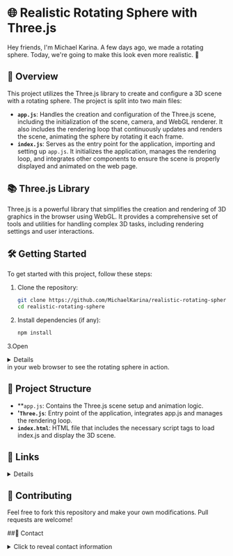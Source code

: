 # 🌐 Realistic Rotating Sphere with Three.js

Hey friends, I'm Michael Karina. A few days ago, we made a rotating sphere. Today, we're going to make this look even more realistic. 🚀

## 🌟 Overview

This project utilizes the Three.js library to create and configure a 3D scene with a rotating sphere. The project is split into two main files:

- **`app.js`**: Handles the creation and configuration of the Three.js scene, including the initialization of the scene, camera, and WebGL renderer. It also includes the rendering loop that continuously updates and renders the scene, animating the sphere by rotating it each frame.
- **`index.js`**: Serves as the entry point for the application, importing and setting up `app.js`. It initializes the application, manages the rendering loop, and integrates other components to ensure the scene is properly displayed and animated on the web page.

## 📚 Three.js Library

Three.js is a powerful library that simplifies the creation and rendering of 3D graphics in the browser using WebGL. It provides a comprehensive set of tools and utilities for handling complex 3D tasks, including rendering settings and user interactions.

## 🛠️ Getting Started

To get started with this project, follow these steps:

1. Clone the repository:
   ```bash
   git clone https://github.com/MichaelKarina/realistic-rotating-sphere.git
   cd realistic-rotating-sphere
2. Install dependencies (if any):
   ```bash
   npm install
3.Open <details>`index.html`</details> in your web browser to see the rotating sphere in action.

## 📁 Project Structure
- **`app.js`: Contains the Three.js scene setup and animation logic.
- **'`Three.js`**: Entry point of the application, integrates app.js and manages the rendering loop.
- **`index.html`**: HTML file that includes the necessary script tags to load index.js and display the 3D scene.

## 🔗 Links
<details>
- [GitHub Repository](https://github.com/MichaelKarina?tab=repositories)
</details>

## 🤝 Contributing
Feel free to fork this repository and make your own modifications. Pull requests are welcome!

##📧 Contact
<details>
  <summary>Click to reveal contact information</summary>
  
  If you have any questions or feedback, feel free to reach out:

  - **Email**: [mikekarina68@gmail.com](mailto:mikekarina68@gmail.com)
  - **GitHub Profile**: [MichaelKarina](https://github.com/MichaelKarina)

</details>
